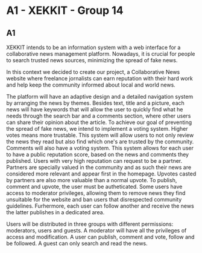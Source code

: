 # A1 - XEKKIT - Group 14
## A1

XEKKIT intends to be an information system with a web interface for a collaborative news management platform. 
Nowadays, it is crucial for people to search trusted news sources, minimizing the spread of fake news. 


In this context we decided to create our project, a Collaborative News website where freelance jornalists can earn reputation with their hard work and help keep the community informed about local and world news.


The platform will have an adaptive design and a detailed navigation system by arranging the news by themes. Besides text, title and a picture, each news will have keywords that will allow the user to quickly find what he needs through the search bar and a comments section, where other users can share their opinion about the article.
To achieve our goal of preventing the spread of fake news, we intend to implement a voting system. Higher votes means more trustable. This system will allow users to not only review the news they read but also find which one's are trusted by the community. Comments will also have a voting system. This system allows for each user to have a public reputation score, based on the news and comments they published. 
Users with very high reputation can request to be a partner. Partners are specially valued in the community and as such their news are considered more relevant and appear first in the homepage. Upvotes casted by partners are also more valuable than a normal upvote.
To publish, comment and upvote, the user must be autheticated. Some users have access to moderator privileges, allowing them to remove news they find unsuitable for the website and ban users that disrespected community guidelines. 
Furhermore, each user can follow another and receive the news the latter publishes in a dedicated area.


Users will be distributed in three groups with different permissions: moderators, users and guests. A moderator will have all the privileges of access and modification. A user can publish, comment and vote, follow and be followed. A guest can only search and read the news. 